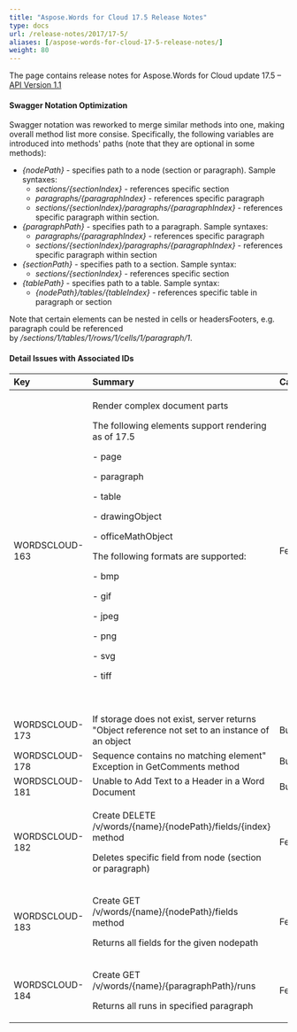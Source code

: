 ```yaml
---
title: "Aspose.Words for Cloud 17.5 Release Notes"
type: docs
url: /release-notes/2017/17-5/
aliases: [/aspose-words-for-cloud-17-5-release-notes/]
weight: 80
---
```


The page contains release notes for Aspose.Words for Cloud update 17.5 – [API Version 1.1](http://api.aspose.com/v1.1/swagger/ui/index)

#### Swagger Notation Optimization

Swagger notation was reworked to merge similar methods into one, making overall method list more consise. Specifically, the following variables are introduced into methods' paths (note that they are optional in some methods):

- *\{nodePath\}* - specifies path to a node (section or paragraph). Sample syntaxes:
  - *sections/\{sectionIndex\}* - references specific section
  - *paragraphs/\{paragraphIndex\}* - references specific paragraph
  - *sections/\{sectionIndex\}/paragraphs/\{paragraphIndex\}* - references specific paragraph within section.
- *\{paragraphPath\}* - specifies path to a paragraph. Sample syntaxes:
  - *paragraphs/\{paragraphIndex\}* - references specific paragraph
  - *sections/\{sectionIndex\}/paragraphs/\{paragraphIndex\}* - references specific paragraph within section
- *\{sectionPath\}* - specifies path to a section. Sample syntax:
  - *sections/\{sectionIndex\}* - references specific section
- *\{tablePath\}* - specifies path to a table. Sample syntax:
  - *\{nodePath\}/tables/\{tableIndex\}* - references specific table in paragraph or section

Note that certain elements can be nested in cells or headersFooters, e.g. paragraph could be referenced by */sections/1/tables/1/rows/1/cells/1/paragraph/1*.

#### Detail Issues with Associated IDs

|Key|Summary|Category|
| :- | :- | :- |
|WORDSCLOUD-163|<p>Render complex document parts</p><p>The following elements support rendering as of 17.5</p><p>- page</p><p>- paragraph</p><p>- table</p><p>- drawingObject</p><p>- officeMathObject</p><p>The following formats are supported:</p><p>- bmp</p><p>- gif</p><p>- jpeg</p><p>- png</p><p>- svg</p><p>- tiff</p><p> </p>|Feature|
|WORDSCLOUD-173|If storage does not exist, server returns "Object reference not set to an instance of an object|Bug|
|WORDSCLOUD-178|Sequence contains no matching element" Exception in GetComments method|Bug|
|WORDSCLOUD-181|Unable to Add Text to a Header in a Word Document|Bug|
|WORDSCLOUD-182 |<p>Create DELETE /v/words/{name}/{nodePath}/fields/{index} method</p><p>Deletes specific field from node (section or paragraph)</p>|Feature|
|WORDSCLOUD-183 |<p>Create GET /v/words/{name}/{nodePath}/fields method</p><p>Returns all fields for the given nodepath</p>|Feature|
|WORDSCLOUD-184|<p>Create GET /v/words/{name}/{paragraphPath}/runs</p><p>Returns all runs in specified paragraph</p>|Feature|

